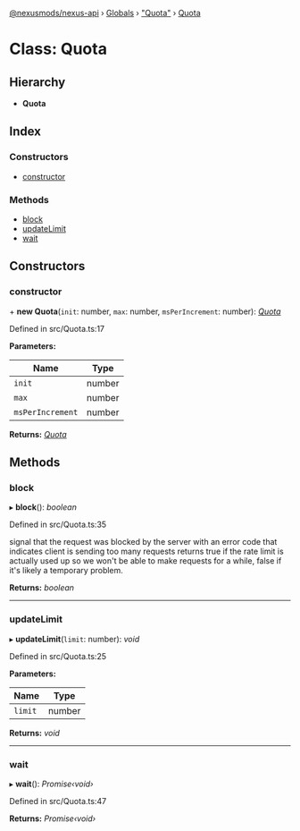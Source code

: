 [@nexusmods/nexus-api](../README.md) › [Globals](../globals.md) › ["Quota"](../modules/_quota_.md) › [Quota](_quota_.quota.md)

# Class: Quota

## Hierarchy

* **Quota**

## Index

### Constructors

* [constructor](_quota_.quota.md#constructor)

### Methods

* [block](_quota_.quota.md#block)
* [updateLimit](_quota_.quota.md#updatelimit)
* [wait](_quota_.quota.md#wait)

## Constructors

###  constructor

\+ **new Quota**(`init`: number, `max`: number, `msPerIncrement`: number): *[Quota](_quota_.quota.md)*

Defined in src/Quota.ts:17

**Parameters:**

Name | Type |
------ | ------ |
`init` | number |
`max` | number |
`msPerIncrement` | number |

**Returns:** *[Quota](_quota_.quota.md)*

## Methods

###  block

▸ **block**(): *boolean*

Defined in src/Quota.ts:35

signal that the request was blocked by the server with an error code that
indicates client is sending too many requests
returns true if the rate limit is actually used up so we won't be able to
make requests for a while, false if it's likely a temporary problem.

**Returns:** *boolean*

___

###  updateLimit

▸ **updateLimit**(`limit`: number): *void*

Defined in src/Quota.ts:25

**Parameters:**

Name | Type |
------ | ------ |
`limit` | number |

**Returns:** *void*

___

###  wait

▸ **wait**(): *Promise‹void›*

Defined in src/Quota.ts:47

**Returns:** *Promise‹void›*
